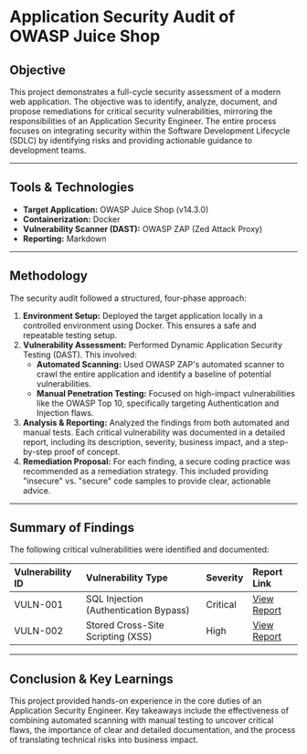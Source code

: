 # Application Security Audit of OWASP Juice Shop

## Objective
This project demonstrates a full-cycle security assessment of a modern web application. The objective was to identify, analyze, document, and propose remediations for critical security vulnerabilities, mirroring the responsibilities of an Application Security Engineer. The entire process focuses on integrating security within the Software Development Lifecycle (SDLC) by identifying risks and providing actionable guidance to development teams.

---

## Tools & Technologies
* **Target Application:** OWASP Juice Shop (v14.3.0)
* **Containerization:** Docker
* **Vulnerability Scanner (DAST):** OWASP ZAP (Zed Attack Proxy)
* **Reporting:** Markdown

---

## Methodology

The security audit followed a structured, four-phase approach:

1.  **Environment Setup:** Deployed the target application locally in a controlled environment using Docker. This ensures a safe and repeatable testing setup.
2.  **Vulnerability Assessment:** Performed Dynamic Application Security Testing (DAST). This involved:
    * **Automated Scanning:** Used OWASP ZAP's automated scanner to crawl the entire application and identify a baseline of potential vulnerabilities.
    * **Manual Penetration Testing:** Focused on high-impact vulnerabilities like the OWASP Top 10, specifically targeting Authentication and Injection flaws.
3.  **Analysis & Reporting:** Analyzed the findings from both automated and manual tests. Each critical vulnerability was documented in a detailed report, including its description, severity, business impact, and a step-by-step proof of concept.
4.  **Remediation Proposal:** For each finding, a secure coding practice was recommended as a remediation strategy. This included providing "insecure" vs. "secure" code samples to provide clear, actionable advice.

---

## Summary of Findings

The following critical vulnerabilities were identified and documented:

| Vulnerability ID | Vulnerability Type                  | Severity | Report Link                                                 |
| :--------------- | :---------------------------------- | :------- | :---------------------------------------------------------- |
| VULN-001         | SQL Injection (Authentication Bypass) | Critical | [View Report](./vulnerability-reports/SQL-Injection-Report.md) |
| VULN-002         | Stored Cross-Site Scripting (XSS)   | High     | [View Report](./vulnerability-reports/XSS-Report.md)          |

---

## Conclusion & Key Learnings
This project provided hands-on experience in the core duties of an Application Security Engineer. Key takeaways include the effectiveness of combining automated scanning with manual testing to uncover critical flaws, the importance of clear and detailed documentation, and the process of translating technical risks into business impact.